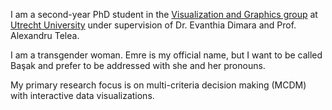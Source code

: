 I am a second-year PhD student in the <a href='https://www.uu.nl/en/research/interaction/visualization-and-graphics'>Visualization and Graphics group</a> at <a href='https://www.uu.nl/en'>Utrecht University</a> under supervision of Dr. Evanthia Dimara and Prof. Alexandru Telea. 

I am a transgender woman. Emre is my official name, but I want to be called Başak and prefer to be addressed with she and her pronouns.

My primary research focus is on multi-criteria decision making (MCDM) with interactive data visualizations. 